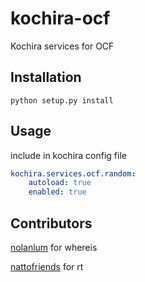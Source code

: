 kochira-ocf
===========

Kochira services for OCF

Installation
------------

`python setup.py install`

Usage
-----

include in kochira config file
```yaml
kochira.services.ocf.random:
    autoload: true
    enabled: true
```

Contributors
------------

[nolanlum](https://github.com/nolanlum) for whereis

[nattofriends](https://github.com/nattofriends) for rt
